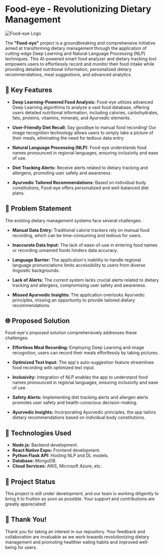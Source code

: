 # Food-eye - Revolutionizing Dietary Management

![Food-eye Logo](https://drive.google.com/file/d/1hvJj1UAiZKAI2iPhKo6tQp-jabylUi0R/view?usp=drive_link)

The **"Food-eye"** project is a groundbreaking and comprehensive initiative aimed at transforming dietary management through the application of cutting-edge Deep Learning and Natural Language Processing (NLP) techniques. This AI-powered smart food analyzer and dietary tracking tool empowers users to effortlessly record and monitor their food intake while providing detailed nutritional information, personalized dietary recommendations, meal suggestions, and advanced analytics.

## 🌟 Key Features

- **Deep Learning-Powered Food Analysis:** Food-eye utilizes advanced Deep Learning algorithms to analyze a vast food database, offering users detailed nutritional information, including calories, carbohydrates, fats, proteins, vitamins, minerals, and Ayurvedic elements.

- **User-Friendly Diet Recall:** Say goodbye to manual food recording! Our image recognition technology allows users to simply take a picture of their meals, eliminating the need for tedious data entry.

- **Natural Language Processing (NLP):** Food-eye understands food names pronounced in regional languages, ensuring inclusivity and ease of use.

- **Diet Tracking Alerts:** Receive alerts related to dietary tracking and allergens, promoting user safety and awareness.

- **Ayurvedic Tailored Recommendations:** Based on individual body constitutions, Food-eye offers personalized and well-balanced diet plans.

## 🚀 Problem Statement

The existing dietary management systems face several challenges:

- **Manual Data Entry:** Traditional calorie trackers rely on manual food recording, which can be time-consuming and tedious for users.

- **Inaccurate Data Input:** The lack of ease-of-use in entering food names or recording unnamed foods hinders data accuracy.

- **Language Barrier:** The application's inability to handle regional language pronunciations limits accessibility to users from diverse linguistic backgrounds.

- **Lack of Alerts:** The current system lacks crucial alerts related to dietary tracking and allergens, compromising user safety and awareness.

- **Missed Ayurvedic Insights:** The application overlooks Ayurvedic principles, missing an opportunity to provide tailored dietary recommendations.

## 🌐 Proposed Solution

Food-eye's proposed solution comprehensively addresses these challenges:

- **Effortless Meal Recording:** Employing Deep Learning and image recognition, users can record their meals effortlessly by taking pictures.

- **Optimized Text Input:** The app's auto-suggestion feature streamlines food recording with optimized text input.

- **Inclusivity:** Integration of NLP enables the app to understand food names pronounced in regional languages, ensuring inclusivity and ease of use.

- **Safety Alerts:** Implementing diet tracking alerts and allergen alerts promotes user safety and health-conscious decision-making.

- **Ayurvedic Insights:** Incorporating Ayurvedic principles, the app tailors dietary recommendations based on individual body constitutions.

## 🔧 Technologies Used

- **Node.js:** Backend development.
- **React Native Expo:** Frontend development.
- **Python Flask API:** Hosting NLP and DL models.
- **Database:** MongoDB.
- **Cloud Services:** AWS, Microsoft Azure, etc.

## 📆 Project Status

This project is still under development, and our team is working diligently to bring it to fruition as soon as possible. Your support and contributions are greatly appreciated!

## 👏 Thank You!

Thank you for taking an interest in our repository. Your feedback and collaboration are invaluable as we work towards revolutionizing dietary management and promoting healthier eating habits and improved well-being for users.

